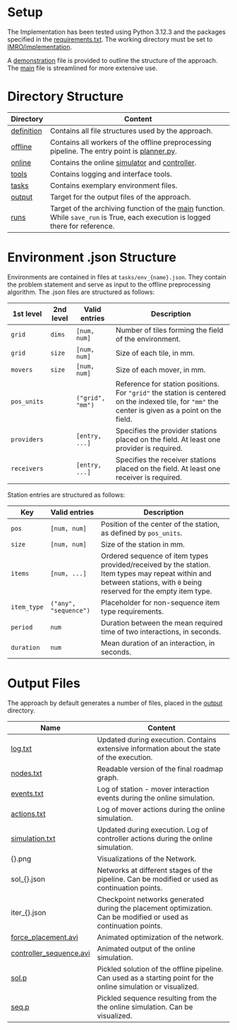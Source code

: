 # Setup
The Implementation has been tested using Python 3.12.3 and the packages specified in the [requirements.txt](./requirements.txt). The working directory must be set to [IMRO/implementation](./).

A [demonstration](./demo.ipynb) file is provided to outline the structure of the approach. The [main](./main.py) file is streamlined for more extensive use.

# Directory Structure
| Directory | Content |
| ----------- | --------- |
| [definition](definition/) | Contains all file structures used by the approach. |
| [offline](offline/) | Contains all workers of the offline preprocessing pipeline. The entry point is [planner.py](offline/planner.py). |
| [online](online/) | Contains the online [simulator](online/simulator.py) and [controller](online/controller.py). |
| [tools](tools/) | Contains logging and interface tools. |
| [tasks](tasks/) | Contains exemplary environment files. |
| [output](output/) | Target for the output files of the approach. |
| [runs](runs/) | Target of the archiving function of the [main](./implementation/main.py) function. While `save_run` is True, each execution is logged there for reference. |

# Environment .json Structure
Environments are contained in files at `tasks/env_{name}.json`. They contain the problem statement and serve as input to the offline preprocessing algorithm. The .json files are structured as follows:

| 1st level   | 2nd level | Valid entries    | Description |
| ----------- | --------- | ---------------- | ----------- |
| `grid`      | `dims`    | `[num, num]`     | Number of tiles forming the field of the environment. |
| `grid`      | `size`    | `[num, num]`     | Size of each tile, in mm. |
| `movers`    | `size`    | `[num, num]`     | Size of each mover, in mm. |
| `pos_units` |           | `("grid", "mm")` | Reference for station positions. For `"grid"` the station is centered on the indexed tile, for `"mm"` the center is given as a point on the field. |
| `providers` |           | `[entry, ...]`   | Specifies the provider stations placed on the field. At least one provider is required. |
| `receivers` |           | `[entry, ...]`   | Specifies the receiver stations placed on the field. At least one receiver is required. |

Station entries are structured as follows:

| Key         | Valid entries         | Description |
| ----------- | --------------------- | ----------- |
| `pos`       | `[num, num]`          | Position of the center of the station, as defined by `pos_units`. |
| `size`      | `[num, num]`            | Size of the station in mm. |
| `items`     | `[num, ...]`          | Ordered sequence of item types provided/received by the station. Item types may repeat within and between stations, with `0` being reserved for the empty item type. |
| `item_type` | `("any", "sequence")` | Placeholder for non-sequence item type requirements. |
| `period`    | `num`                 | Duration between the mean required time of two interactions, in seconds. |
| `duration`  | `num`                 | Mean duration of an interaction, in seconds. |

# Output Files
The approach by default generates a number of files, placed in the [output](output/) directory.

| Name | Content |
| ----------- | --------- |
| [log.txt](output/log.txt) | Updated during execution. Contains extensive information about the state of the execution. |
| [nodes.txt](output/nodes.txt) | Readable version of the final roadmap graph. |
| [events.txt](output/events.txt) | Log of station - mover interaction events during the online simulation. |
| [actions.txt](output/actions.txt) | Log of mover actions during the online simulation. |
| [simulation.txt](output/simulation.txt) | Updated during execution. Log of controller actions during the online simulation. |
| {}.png | Visualizations of the Network.
| sol_{}.json | Networks at different stages of the pipeline. Can be modified or used as continuation points.
| iter_{}.json | Checkpoint networks generated during the placement optimization. Can be modified or used as continuation points.
| [force_placement.avi](output/force_placement.avi) | Animated optimization of the network. |
| [controller_sequence.avi](output/controller_sequence.avi) | Animated output of the online simulation. |
| [sol.p](output/sol.p) | Pickled solution of the offline pipeline. Can used as a starting point for the online simulation or visualized. |
| [seq.p](output/seq.p) | Pickled sequence resulting from the the online simulation. Can be visualized. |